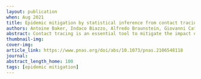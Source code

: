 ```yaml
---
layout: publication
when: Aug 2021
title: Epidemic mitigation by statistical inference from contact tracing data
authors: Antoine Baker, Indaco Biazzo, Alfredo Braunstein, Giovanni Catania, Luca Dall’Asta, Alessandro Ingrosso, Florent Krzakala, Fabio Mazza, Marc Mezard, Anna Paola Muntoni, Maria Refinetti, <u>Stefano Sarao Mannelli</u>, Lenka Zdeborova
abstract: Contact tracing is an essential tool to mitigate the impact of a pandemic, such as the COVID-19 pandemic. In order to achieve efficient and scalable contact tracing in real time, digital devices can play an important role. While a lot of attention has been paid to analyzing the privacy and ethical risks of the associated mobile applications, so far much less research has been devoted to optimizing their performance and assessing their impact on the mitigation of the epidemic. We develop Bayesian inference methods to estimate the risk that an individual is infected. This inference is based on the list of his recent contacts and their own risk levels, as well as personal information such as results of tests or presence of syndromes. We propose to use probabilistic risk estimation to optimize testing and quarantining strategies for the control of an epidemic. Our results show that in some range of epidemic spreading (typically when the manual tracing of all contacts of infected people becomes practically impossible but before the fraction of infected people reaches the scale where a lockdown becomes unavoidable), this inference of individuals at risk could be an efficient way to mitigate the epidemic. Our approaches translate into fully distributed algorithms that only require communication between individuals who have recently been in contact. Such communication may be encrypted and anonymized, and thus, it is compatible with privacy-preserving standards. We conclude that probabilistic risk estimation is capable of enhancing the performance of digital contact tracing and should be considered in the mobile applications.
thumbnail-img:
cover-img:
article_link: https://www.pnas.org/doi/abs/10.1073/pnas.2106548118
journal:
abstract_length_home: 100
tags: [epidemic mitigation]
---
```

